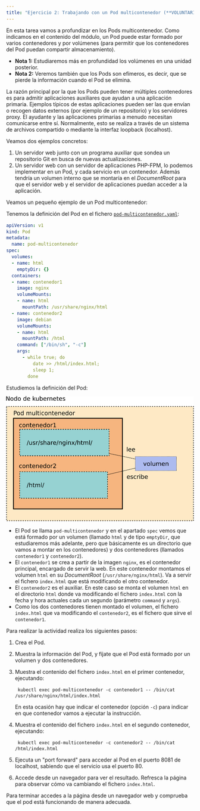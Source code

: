 ```yaml
---
title: "Ejercicio 2: Trabajando con un Pod multicontenedor (**VOLUNTARIO**)"
---
```


En esta tarea vamos a profundizar en los Pods multicontenedor. Como
indicamos en el contenido del módulo, un Pod puede estar formado por
varios contenedores y por volúmenes (para permitir que los
contenedores del Pod puedan compartir almacenamiento).

* **Nota 1:** Estudiaremos más en profundidad los volúmenes en una unidad posterior.
* **Nota 2:** Veremos también que los Pods son efímeros, es decir, que
  se pierde la información cuando el Pod se elimina.

La razón principal por la que los Pods pueden tener múltiples
contenedores es para admitir aplicaciones auxiliares que ayudan a una
aplicación primaria. Ejemplos típicos de estas aplicaciones pueden ser
las que envían o recogen datos externos (por ejemplo de un
repositorio) y los servidores proxy. El ayudante y las aplicaciones
primarias a menudo necesitan comunicarse entre sí. Normalmente, esto
se realiza a través de un sistema de archivos compartido o mediante la
interfaz loopback (localhost).

Veamos dos ejemplos concretos:

1. Un servidor web junto con un programa auxiliar que sondea un
   repositorio Git en busca de nuevas actualizaciones.
2. Un  servidor  web con un servidor de aplicaciones PHP-FPM, lo
   podemos implementar  en un Pod, y cada servicio en un
   contenedor. Además tendría un volumen interno que se montaría en el
   *DocumentRoot* para que el servidor web y el servidor de
   aplicaciones puedan acceder a la aplicación.

Veamos un pequeño ejemplo de un Pod multicontenedor:

Tenemos la definición del Pod en el fichero [`pod-multicontenedor.yaml`](files/pod-multicontenedor.yaml):

```yaml
apiVersion: v1
kind: Pod
metadata:
  name: pod-multicontenedor
spec:
  volumes:
  - name: html
    emptyDir: {}
  containers:
  - name: contenedor1
    image: nginx
    volumeMounts:
    - name: html
      mountPath: /usr/share/nginx/html
  - name: contenedor2
    image: debian
    volumeMounts:
    - name: html
      mountPath: /html
    command: ["/bin/sh", "-c"]
    args:
      - while true; do
          date >> /html/index.html;
          sleep 1;
        done
```

Estudiemos la definición del Pod:

![pod_multicontenedor](img/pod_multicontenedor.png)

* El Pod se llama `pod-multicontenedor` y en el apartado `spec` vemos
  que está formado por un volumen (llamado `html` y de tipo
  `emptyDir`, que estudiaremos más adelante, pero que básicamente es
  un directorio que vamos a montar en los contenedores) y dos
  contenedores (llamados `contenedor1` y `contenedor2`).
* El `contenedor1` se crea a partir de la imagen `nginx`, es el
  contenedor principal, encargado de servir la web. En este contenedor
  montamos el volumen `html` en su *DocumentRoot*
  (`/usr/share/nginx/html`). Va a servir el fichero `index.html` que
  está modificando el otro contenedor.
* El `contenedor2` es el auxiliar. En este caso se monta el volumen
  `html` en el directorio `html` donde va modificando el fichero
  `index.html` con la fecha y hora actuales cada un segundo (parámetro
  `command` y `args`).
* Como los dos contenedores tienen montado el volumen, el fichero
  `index.html` que va modificando el `contenedor2`, es el fichero que
  sirve el `contenedor1`.

Para realizar la actividad realiza los siguientes pasos:

1. Crea el Pod.
2. Muestra la información del Pod, y fíjate que el Pod está formado por un volumen y dos contenedores.
3. Muestra el contenido del fichero `index.html` en el primer contenedor, ejecutando:

        kubectl exec pod-multicontenedor -c contenedor1 -- /bin/cat /usr/share/nginx/html/index.html

    En esta ocasión hay que indicar el contenedor (opción `-c`) para indicar en que contenedor vamos a ejecutar la instrucción.
4. Muestra el contenido del fichero `index.html` en el segundo contenedor, ejecutando:

        kubectl exec pod-multicontenedor -c contenedor2 -- /bin/cat /html/index.html
5. Ejecuta un "port forward" para acceder al Pod en el puerto 8081 de localhost, sabiendo que el servicio usa el puerto 80.
6. Accede desde un navegador para ver el resultado. Refresca la página para observar cómo va cambiando el fichero `index.html`.

Para terminar accedes a la página desde un navegador web y comprueba que el pod está funcionando de manera adecuada.
